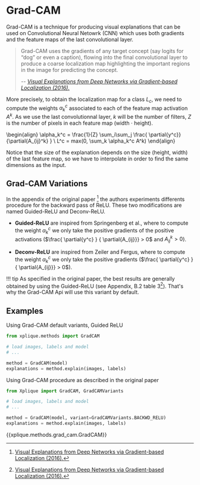 # Grad-CAM

Grad-CAM is a technique for producing visual explanations that can be used on Convolutional Neural
Netowrk (CNN) which uses both gradients and the feature maps of the last convolutional layer. 

> Grad-CAM uses the gradients of any target concept (say logits for “dog” or even a caption), flowing 
> into the final convolutional layer to produce a coarse localization map highlighting the important 
> regions in the image for predicting the concept.
>
> -- <cite>[Visual Explanations from Deep Networks via Gradient-based Localization (2016).](https://arxiv.org/abs/1610.02391)</cite>

More precisely, to obtain the localization map for a class $L_c$, we need to compute the weights
$\alpha_k^c$ associated to each of the feature map activation $A^k$. As we use the last 
convolutionnal layer, $k$ will be the number of filters, $Z$ is the number of pixels in each feature
map (width $\cdot$ height).

\begin{align}
 \alpha_k^c = \frac{1}{Z} \sum_i\sum_j \frac{ \partial{y^c}} {\partial{A_{ij}^k} } \\
 L^c = max(0, \sum_k \alpha_k^c A^k) 
\end{align}

Notice that the size of the explanation depends on the size (height, width) of the last feature map, 
so we have to interpolate in order to find the same dimensions as the input.

## Grad-CAM Variations

In the appendix of the original paper [^1] the authors experiments differents procedure for the 
backward pass of ReLU. These two modifications are named Guided-ReLU and Deconv-ReLU.

* **Guided-ReLU** are inspired from Springenberg et al., where to compute the weight $\alpha_k^c$ we 
  only take the positive gradients of the positive activations 
  ($\frac{ \partial{y^c} } { \partial{A_{ij}}} > 0$ and $A_{ij}^k > 0$).
 
* **Deconv-ReLU** are inspired from Zeiler and Fergus, where to compute the weight $\alpha_k^c$ we 
  only take the positive gradients ($\frac{ \partial{y^c} } { \partial{A_{ij}}} > 0$).
  
!!! tip
    As specified in the original paper, the best results are generally obtained by 
    using the Guided-ReLU (see Appendix, B.2 table 3[^1]). That's why the Grad-CAM Api will use this variant
    by default.

## Examples

Using Grad-CAM default variants, Guided ReLU

```python
from xplique.methods import GradCAM

# load images, labels and model
# ...

method = GradCAM(model)
explanations = method.explain(images, labels)
```

Using Grad-CAM procedure as described in the original paper
```python
from Xplique import GradCAM, GradCAMVariants

# load images, labels and model
# ...

method = GradCAM(model, variant=GradCAMVariants.BACKWD_RELU)
explanations = method.explain(images, labels)
```

{{xplique.methods.grad_cam.GradCAM}}

[^1]: [Visual Explanations from Deep Networks via Gradient-based Localization (2016).](https://arxiv.org/abs/1610.02391)